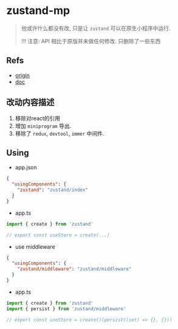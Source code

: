 # zustand-mp

> 他或许什么都没有改, 只是让 `zustand` 可以在原生小程序中运行.
>
> !!! 注意: API 相比于原版并未做任何修改. 只删除了一些东西



## Refs
- [origin](https://www.npmjs.com/package/zustand)
- [doc](https://zustand.docs.pmnd.rs/)


## 改动内容描述

1. 移除对react的引用
2. 增加 `miniprogram` 导出.
3. 移除了 `redux`, `devtool`, `immer` 中间件.


## Using

- app.json
```json
{
  "usingComponents": {
    "zustand": "zustand/index"
  }
}
```

- app.ts

```ts
import { create } from 'zustand'

// export const useStore = create(...) 

```

- use middleware

```json
{
  "usingComponents": {
    "zustand/middleware": "zustand/middleware"
  }
}  
```


- app.ts

```ts
import { create } from 'zustand'
import { persist } from 'zustand/middleware'

// export const useStore = create()(persist((set) => {}, {}))  

```

